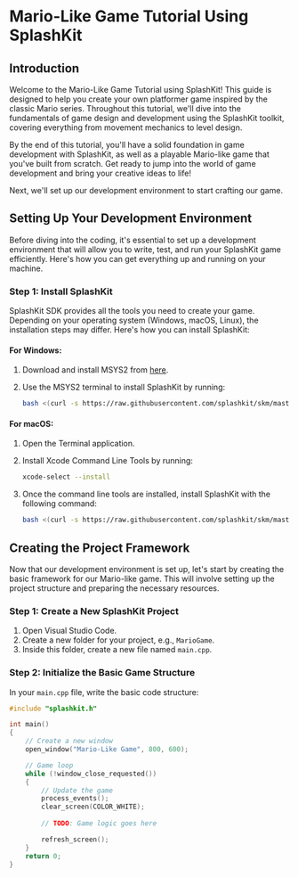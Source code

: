 # Mario-Like Game Tutorial Using SplashKit

## Introduction

Welcome to the Mario-Like Game Tutorial using SplashKit! This guide is designed to help you create your own platformer game inspired by the classic Mario series. Throughout this tutorial, we'll dive into the fundamentals of game design and development using the SplashKit toolkit, covering everything from movement mechanics to level design.

By the end of this tutorial, you'll have a solid foundation in game development with SplashKit, as well as a playable Mario-like game that you've built from scratch. Get ready to jump into the world of game development and bring your creative ideas to life!

Next, we'll set up our development environment to start crafting our game.
## Setting Up Your Development Environment

Before diving into the coding, it's essential to set up a development environment that will allow you to write, test, and run your SplashKit game efficiently. Here's how you can get everything up and running on your machine.

### Step 1: Install SplashKit

SplashKit SDK provides all the tools you need to create your game. Depending on your operating system (Windows, macOS, Linux), the installation steps may differ. Here's how you can install SplashKit:

#### For Windows:

1. Download and install MSYS2 from [here](https://www.msys2.org/).
2. Use the MSYS2 terminal to install SplashKit by running:

    ```bash
    bash <(curl -s https://raw.githubusercontent.com/splashkit/skm/master/install-scripts/skm-install.sh)
    ```

#### For macOS:

1. Open the Terminal application.
2. Install Xcode Command Line Tools by running:

    ```bash
    xcode-select --install
    ```

3. Once the command line tools are installed, install SplashKit with the following command:

    ```bash
    bash <(curl -s https://raw.githubusercontent.com/splashkit/skm/master/install-scripts/skm-install.sh)
    ```
## Creating the Project Framework

Now that our development environment is set up, let's start by creating the basic framework for our Mario-like game. This will involve setting up the project structure and preparing the necessary resources.

### Step 1: Create a New SplashKit Project

1. Open Visual Studio Code.
2. Create a new folder for your project, e.g., `MarioGame`.
3. Inside this folder, create a new file named `main.cpp`.

### Step 2: Initialize the Basic Game Structure

In your `main.cpp` file, write the basic code structure:

```cpp
#include "splashkit.h"

int main()
{
    // Create a new window
    open_window("Mario-Like Game", 800, 600);

    // Game loop
    while (!window_close_requested())
    {
        // Update the game
        process_events();
        clear_screen(COLOR_WHITE);
        
        // TODO: Game logic goes here

        refresh_screen();
    }
    return 0;
}




